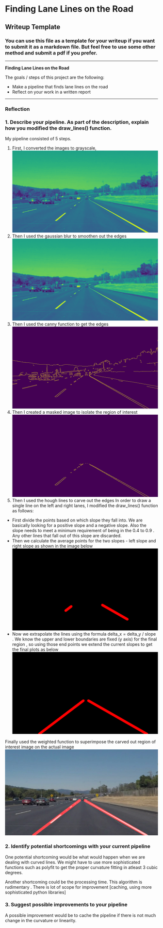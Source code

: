# **Finding Lane Lines on the Road** 

## Writeup Template

### You can use this file as a template for your writeup if you want to submit it as a markdown file. But feel free to use some other method and submit a pdf if you prefer.

---

**Finding Lane Lines on the Road**

The goals / steps of this project are the following:
* Make a pipeline that finds lane lines on the road
* Reflect on your work in a written report


[//]: # (Image References)
[image1]: ./examples/grayscale.jpg "Grayscale"
[image2]: ./test_images/output_greysolidWhiteCurve.jpg 
[image3]: ./test_images/output_blur_greysolidWhiteCurve.jpg 
[image4]: ./test_images/output_canny_edgesolidWhiteCurve.jpg 
[image5]: ./test_images/output_maskedsolidWhiteCurve.jpg 
[image6]: ./test_images/output_hough_linesolidWhiteCurve.jpg 
[image7]: ./test_images/output_weightedsolidWhiteCurve.jpg 
[image8]: ./test_images/output_draw_linesolidWhiteCurve.jpg 

---

### Reflection

### 1. Describe your pipeline. As part of the description, explain how you modified the draw_lines() function.

My pipeline consisted of 5 steps. 

1) First, I converted the images to grayscale,  
![alt text][image2]
2) Then I used the gaussian blur to smoothen out the edges 
![alt text][image3]
3) Then I used the canny function to get the edges
![alt text][image4]
4) Then I created a masked image to isolate the region of interest
![alt text][image5]
5) Then I used the hough lines to carve out the edges
   In order to draw a single line on the left and right lanes, I modified the draw_lines() function as follows:
- First divide the points based on which slope they fall into. We are basically looking for a positive slope and a negative slope.
Also the slope needs to meet a minimum requirement of being in the 0.4 to 0.9 . Any other lines that fall out of this slope are discarded.
- Then we calculate the average points for the two slopes - left slope and right slope as shown in the image below
![alt text][image8]
- Now we extrapolate the lines using the formula delta_x = delta_y / slope . We know the upper and lower boundaries are fixed (y axis) for the final region , so using those end points we extend the current slopes to get the final plots as below
![alt text][image6]

Finally used the weighted function to superimpose the carved out region of interest image on the actual image 
![alt text][image7]



### 2. Identify potential shortcomings with your current pipeline


One potential shortcoming would be what would happen when we are dealing with curved lines. We might have to use more sophisticated functions such as polyfit to get the proper curvature fitting in atleast 3 cubic degrees. 

Another shortcoming could be the processing time. This algorithm is rudimentary . There is lot of scope for improvement [caching, using more sophisticated python libraries]


### 3. Suggest possible improvements to your pipeline

A possible improvement would be to cache the pipeline if there is not much change in the curvature or linearity.

